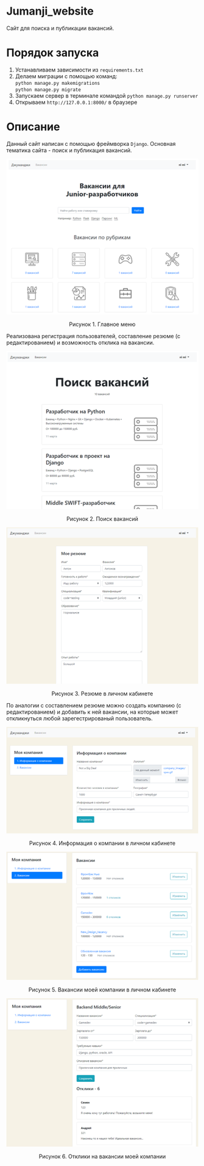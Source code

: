 # Jumanji_website
Сайт для поиска и публикации вакансий.

# Порядок запуска
1. Устанавливаем зависимости из `requirements.txt`
2. Делаем миграции с помощью команд:  
   `python manage.py makemigrations`  
   `python manage.py migrate`
3. Запускаем сервер в терминале командой `python manage.py runserver`
4. Открываем `http://127.0.0.1:8000/` в браузере


# Описание 

Данный сайт написан с помощью фреймворка `Django`. Основная тематика сайта - поиск и публикация вакансий.  
  
![Главная страница](https://github.com/Minigamy/Jumanji_website/blob/master/img/website1.PNG)  
<p align="center">Рисунок 1. Главное меню</p>  

Реализована регистрация пользователей, составление резюме (с редактированием) и возможность отклика на вакансии.  


![Поиск вакансий](https://github.com/Minigamy/Jumanji_website/blob/master/img/website2.PNG)  
<p align="center">Рисунок 2. Поиск вакансий</p>  

  


![Резюме](https://github.com/Minigamy/Jumanji_website/blob/master/img/website3.PNG)  
<p align="center">Рисунок 3. Резюме в личном кабинете</p>  

По аналогии с составлением резюме можно создать компанию (с редактированием) и добавить к ней вакансии, на которые может откликнуться любой зарегестрированый пользователь.

![Информация о компании](https://github.com/Minigamy/Jumanji_website/blob/master/img/website_compinfo.PNG)  
<p align="center">Рисунок 4. Информация о компании в личном кабинете</p>  

![Вакансии](https://github.com/Minigamy/Jumanji_website/blob/master/img/website_vacancy.PNG)
<p align="center">Рисунок 5. Вакансии моей компании в личном кабинете</p>  


![Отклики](https://github.com/Minigamy/Jumanji_website/blob/master/img/website_responses.PNG)
<p align="center">Рисунок 6. Отклики на вакансии моей компании</p>

